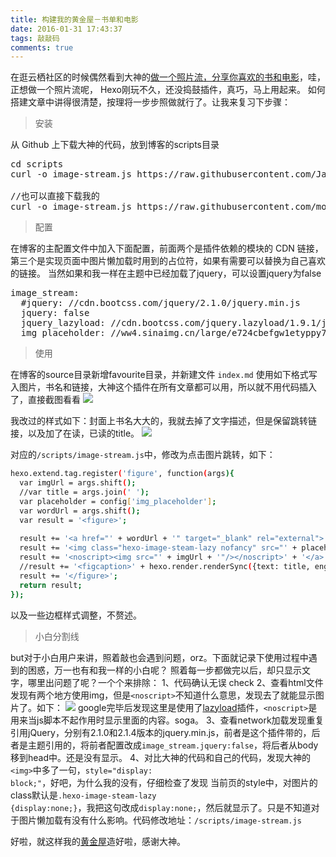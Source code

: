 ```yaml
---
title: 构建我的黄金屋－书单和电影
date: 2016-01-31 17:43:37
tags: 敲敲码
comments: true
---
```

在逛云栖社区的时候偶然看到大神的[做一个照片流，分享你喜欢的书和电影](https://blog.jamespan.me/2016/01/28/show-your-favorites-collection-in-hexo/)，哇，正想做一个照片流呢， Hexo刚玩不久，还没捣鼓插件，真巧，马上用起来。
如何搭建文章中讲得很清楚，按理将一步步照做就行了。让我来复习下步骤：
>安装

从 Github 上下载大神的代码，放到博客的scripts目录
<pre>
cd scripts
curl -o image-stream.js https://raw.githubusercontent.com/JamesPan/blog-src/8ac83216ef4f2904d326ec7cddcf7adba56d9757/themes/icarus/scripts/image-stream.js

//也可以直接下载我的
curl -o image-stream.js https://raw.githubusercontent.com/monniya/monniya.blog/master/scripts/image-stream.js
</pre>

>配置

在博客的主配置文件中加入下面配置，前面两个是插件依赖的模块的 CDN 链接，第三个是实现页面中图片懒加载时用到的占位符，如果有需要可以替换为自己喜欢的链接。
当然如果和我一样在主题中已经加载了jquery，可以设置jquery为false
<pre>
image_stream:
  #jquery: //cdn.bootcss.com/jquery/2.1.0/jquery.min.js
  jquery: false
  jquery_lazyload: //cdn.bootcss.com/jquery.lazyload/1.9.1/jquery.lazyload.min.js
  img_placeholder: //ww4.sinaimg.cn/large/e724cbefgw1etyppy7bgwg2001001017.gif
</pre>

>使用

在博客的source目录新增favourite目录，并新建文件 <code>index.md</code>
使用如下格式写入图片，书名和链接，大神这个插件在所有文章都可以用，所以就不用代码插入了，直接截图看看
![ ](//cdn.monniya.com/create-book-list-2.png )

我改过的样式如下：封面上书名大大的，我就去掉了文字描述，但是保留跳转链接，以及加了在读，已读的title。
![ ](//cdn.monniya.com/create-book-list-3.png )

对应的<code>/scripts/image-stream.js</code>中，修改为点击图片跳转，如下：
``` bash
hexo.extend.tag.register('figure', function(args){
  var imgUrl = args.shift();
  //var title = args.join(' ');
  var placeholder = config['img_placeholder'];
  var wordUrl = args.shift();
  var result = '<figure>';
  
  result += '<a href="' + wordUrl + '" target="_blank" rel="external">'
  result += '<img class="hexo-image-steam-lazy nofancy" src="' + placeholder + '" data-original="' + imgUrl + '"/>';
  result += '<noscript><img src="' + imgUrl + '"/></noscript>' + '</a>';
  //result += '<figcaption>' + hexo.render.renderSync({text: title, engine: 'markdown'}).replace(/<p>/, '').replace(/<.p>/, '') + '</figcaption>';
  result += '</figure>';
  return result;
});
```
以及一些边框样式调整，不赘述。
>小白分割线

but对于小白用户来讲，照着敲也会遇到问题，orz。下面就记录下使用过程中遇到的困惑，万一也有和我一样的小白呢？
照着每一步都做完以后，却只显示文字，哪里出问题了呢？一个个来排除：
1、代码确认无误 check
2、查看html文件发现有两个地方使用img，但是<code>&lt;noscript></code>不知道什么意思，发现去了就能显示图片了。如下：
![ ](//cdn.monniya.com/create-book-list-1.jpg )
google完毕后发现这里是使用了[lazyload](//www.appelsiini.net/projects/lazyload)插件，<code>&lt;noscript></code>是用来当js脚本不起作用时显示里面的内容。soga。
3、查看network加载发现重复引用jQuery，分别有2.1.0和2.1.4版本的jquery.min.js，前者是这个插件带的，后者是主题引用的，将前者配置改成<code>image_stream.jquery:false</code>，将后者从body移到head中。还是没有显示。
4、对比大神的代码和自己的代码，发现大神的<code>&lt;img></code>中多了一句，<code>style="display: block;"</code>，好吧，为什么我的没有，仔细检查了发现
当前页的style中，对图片的class默认是<code>.hexo-image-steam-lazy {display:none;}</code>，我把这句改成<code>display:none;</code>，然后就显示了。只是不知道对于图片懒加载有没有什么影响。代码修改地址：<code>/scripts/image-stream.js</code>


好啦，就这样我的[黄金屋](//monniya.com/favourite/)造好啦，感谢大神。
